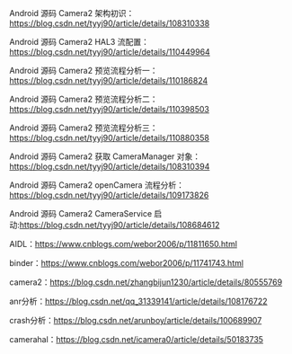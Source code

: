 
Android 源码 Camera2 架构初识：https://blog.csdn.net/tyyj90/article/details/108310338

Android 源码 Camera2 HAL3 流配置：https://blog.csdn.net/tyyj90/article/details/110449964

Android 源码 Camera2 预览流程分析一：https://blog.csdn.net/tyyj90/article/details/110186824

Android 源码 Camera2 预览流程分析二：https://blog.csdn.net/tyyj90/article/details/110398503

Android 源码 Camera2 预览流程分析三：https://blog.csdn.net/tyyj90/article/details/110880358

Android 源码 Camera2 获取 CameraManager 对象：https://blog.csdn.net/tyyj90/article/details/108310394

Android 源码 Camera2 openCamera 流程分析：https://blog.csdn.net/tyyj90/article/details/109173826

Android 源码 Camera2 CameraService 启动:https://blog.csdn.net/tyyj90/article/details/108684612

AIDL：https://www.cnblogs.com/webor2006/p/11811650.html

binder：https://www.cnblogs.com/webor2006/p/11741743.html

camera2：https://blog.csdn.net/zhangbijun1230/article/details/80555769

anr分析：https://blog.csdn.net/qq_31339141/article/details/108176722

crash分析：https://blog.csdn.net/arunboy/article/details/100689907

camerahal：https://blog.csdn.net/icamera0/article/details/50183735
